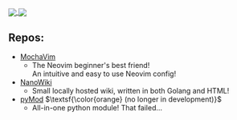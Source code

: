 <a href="">
  <img align="center" src="https://github-readme-stats.vercel.app/api?username=ElisStaaf&theme=github_dark&hide=contribs&show_icons=true" />
</a>
<a href="">
  <img align="center" src="https://github-readme-stats.vercel.app/api/top-langs/?username=ElisStaaf&theme=github_dark&layout=compact" />
</a>


## Repos:
* [MochaVim](https://github.com/ElisStaaf/MochaVim)
  * The Neovim beginner's best friend!  
    An intuitive and easy to use Neovim config!
* [NanoWiki](https://github.com/ElisStaaf/NanoWiki)
  * Small locally hosted wiki, written in both
    Golang and HTML!
* [pyMod](https://github.com/ElisStaaf/pyMod) $\textsf{\color{orange} (no longer in development)}$
  * All-in-one python module! That failed...
